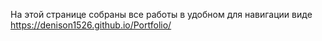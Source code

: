 
На этой странице собраны все работы в удобном для навигации виде
https://denison1526.github.io/Portfolio/

 
 
